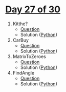 # [Day 27 of 30](https://www.hackerrank.com/contests/day-27-of-30/challenges "Day 27 of 30 contest link")

1. Kitthe?
   - [Question](https://www.hackerrank.com/contests/day-27-of-30/challenges/kitthe "Kitthe?")
   - Solution ([Python](Kitthe/Python/ "Solution in Python")) 
2. CarBuy
   - [Question](https://www.hackerrank.com/contests/day-27-of-30/challenges/carbuy "CarBuy")
   - Solution ([Python](CarBuy/Python/ "Solution in Python")) 
3. MatrixToZeroes
   - [Question](https://www.hackerrank.com/contests/day-27-of-30/challenges/matrixtozeroes "MatrixToZeroes")
   - Solution ([Python](MatrixToZeroes/Python/ "Solution in Python"))
4. FindAngle
   - [Question](https://www.hackerrank.com/contests/day-27-of-30/challenges/findangle "FindAngle")
   - Solution ([Python](FindAngle/Python/ "Solution in Python")) 
